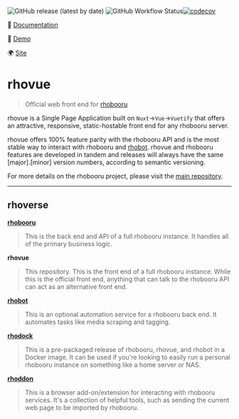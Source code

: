 ![GitHub release (latest by date)](https://img.shields.io/github/v/release/rhobooru/rhovue) ![GitHub Workflow Status](https://img.shields.io/github/workflow/status/rhobooru/rhovue/Test)[![codecov](https://codecov.io/gh/rhobooru/rhovue/branch/master/graph/badge.svg)](https://codecov.io/gh/rhobooru/rhovue)

📕 [Documentation](https://github.com/rhobooru/rhovue/wiki)

🔧 [Demo](https://demo.rhobooru.com)

🌍 [Site](https://rhobooru.com) 

# rhovue

> Official web front end for [rhobooru](https://github/com/rhobooru/rhobooru)

rhovue is a Single Page Application built on `Nuxt`->`Vue`->`Vuetify` that offers an attractive, responsive, static-hostable front end for any rhobooru server.

rhovue offers 100% feature parity with the rhobooru API and is the most stable way to interact with rhobooru and [rhobot](https://github/com/rhobooru/rhobot). rhovue and rhobooru features are developed in tandem and releases will always have the same [major].[minor] version numbers, according to semantic versioning.

For more details on the rhobooru project, please visit the [main repository](https://github.com/rhobooru/rhobooru).

***

## rhoverse

**[rhobooru](https://github.com/rhobooru/rhobooru)**
> This is the back end and API of a full rhobooru instance. It handles all of the primary business logic.

**rhovue**
> This repository. This is the front end of a full rhobooru instance. While this is the official front end, anything that can talk to the rhobooru API can act as an alternative front end.

**[rhobot](https://github.com/rhobooru/rhobot)**
> This is an optional automation service for a rhobooru back end. It automates tasks like media scraping and tagging.

**[rhodock](https://github.com/rhobooru/rhodock)**
> This is a pre-packaged release of rhobooru, rhovue, and rhobot in a Docker image. It can be used if you're looking to easily run a personal rhobooru instance on something like a home server or NAS.

**[rhoddon](https://github.com/rhobooru/rhoddon)**
> This is a browser add-on/extension for interacting with rhobooru services. It's a collection of helpful tools, such as sending the current web page to be imported by rhobooru.

